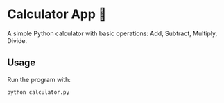 # Calculator App 🧮

A simple Python calculator with basic operations: Add, Subtract, Multiply, Divide.

## Usage
Run the program with:
```bash
python calculator.py
